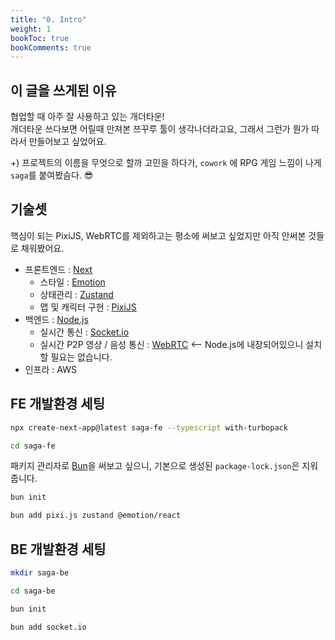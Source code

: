 ```yaml
---
title: "0. Intro"
weight: 1
bookToc: true
bookComments: true
---
```

## 이 글을 쓰게된 이유
협업할 때 아주 잘 사용하고 있는 개더타운!  
개더타운 쓰다보면 어릴때 만져본 쯔꾸루 툴이 생각나더라고요, 그래서 그런가 뭔가 따라서 만들어보고 싶었어요.

+) 프로젝트의 이름을 무엇으로 할까 고민을 하다가, `cowork` 에 RPG 게임 느낌이 나게 `saga`를 붙여봤슴다. 😎 

## 기술셋 
핵심이 되는 PixiJS, WebRTC를 제외하고는 평소에 써보고 싶었지만 아직 안써본 것들로 채워봤어요.
- 프론트엔드 : [Next](https://github.com/vercel/next.js/)
  - 스타일 : [Emotion](https://github.com/emotion-js/emotion)
  - 상태관리 : [Zustand](https://github.com/pmndrs/zustand)
  - 맵 및 캐릭터 구현 : [PixiJS](https://github.com/pixijs/pixijs)
- 백엔드 : [Node.js](https://nodejs.org/ko/)
  - 실시간 통신 : [Socket.io](https://github.com/socketio/socket.io)
  - 실시간 P2P 영상 / 음성 통신 : [WebRTC](https://github.com/webrtc/samples) <-- Node.js에 내장되어있으니 설치할 필요는 없습니다.
- 인프라 : AWS

## FE 개발환경 세팅
```bash
npx create-next-app@latest saga-fe --typescript with-turbopack 
```
```bash
cd saga-fe
```
패키지 관리자로 [Bun](https://github.com/oven-sh/bun)을 써보고 싶으니, 기본으로 생성된 `package-lock.json`은 지워줍니다.
```bash
bun init
```
```bash
bun add pixi.js zustand @emotion/react
```
## BE 개발환경 세팅
```bash
mkdir saga-be
```
```bash
cd saga-be
```
```bash
bun init
```
```bash
bun add socket.io
```